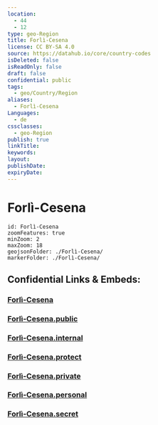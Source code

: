 ```yaml
---
location:
  - 44
  - 12
type: geo-Region
title: Forlì-Cesena
license: CC BY-SA 4.0
source: https://datahub.io/core/country-codes
isDeleted: false
isReadOnly: false
draft: false
confidential: public
tags:
  - geo/Country/Region
aliases:
  - Forlì-Cesena
Languages:
  - de
cssclasses:
  - geo-Region
publish: true
linkTitle:
keywords:
layout:
publishDate:
expiryDate:
---
```


# Forlì-Cesena

```leaflet
id: Forlì-Cesena
zoomFeatures: true 
minZoom: 2 
maxZoom: 18
geojsonFolder: ./Forlì-Cesena/
markerFolder: ./Forlì-Cesena/
```


## Confidential Links & Embeds: 

### [Forlì-Cesena](/_Standards/Earth/Continent/Europe/Europe~South/Italy/regions~Italy/Emilia-Romagna/Forlì-Cesena.md) 

### [Forlì-Cesena.public](/_public/Earth/Continent/Europe/Europe~South/Italy/regions~Italy/Emilia-Romagna/Forlì-Cesena.public.md) 

### [Forlì-Cesena.internal](/_internal/Earth/Continent/Europe/Europe~South/Italy/regions~Italy/Emilia-Romagna/Forlì-Cesena.internal.md) 

### [Forlì-Cesena.protect](/_protect/Earth/Continent/Europe/Europe~South/Italy/regions~Italy/Emilia-Romagna/Forlì-Cesena.protect.md) 

### [Forlì-Cesena.private](/_private/Earth/Continent/Europe/Europe~South/Italy/regions~Italy/Emilia-Romagna/Forlì-Cesena.private.md) 

### [Forlì-Cesena.personal](/_personal/Earth/Continent/Europe/Europe~South/Italy/regions~Italy/Emilia-Romagna/Forlì-Cesena.personal.md) 

### [Forlì-Cesena.secret](/_secret/Earth/Continent/Europe/Europe~South/Italy/regions~Italy/Emilia-Romagna/Forlì-Cesena.secret.md)

